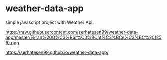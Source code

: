 # weather-data-app
simple javascript project with Weather Api.



https://raw.githubusercontent.com/serhatesen99/weather-data-app/master/Ekran%20G%C3%B6r%C3%BCnt%C3%BCs%C3%BC%20(256).png

https://serhatesen99.github.io/weather-data-app/
